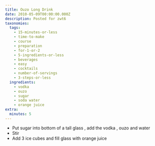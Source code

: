 ```yaml
---
title: Ouzo Long Drink
date: 2010-05-09T00:00:00.000Z
description: Posted for zwt6
taxonomies:
  tags:
    - 15-minutes-or-less
    - time-to-make
    - course
    - preparation
    - for-1-or-2
    - 5-ingredients-or-less
    - beverages
    - easy
    - cocktails
    - number-of-servings
    - 3-steps-or-less
  ingredients:
    - vodka
    - ouzo
    - sugar
    - soda water
    - orange juice
extra:
  minutes: 5
---
```

 - Put sugar into bottom of a tall glass , add the vodka , ouzo and water
 - Stir
 - Add 3 ice cubes and fill glass with orange juice
